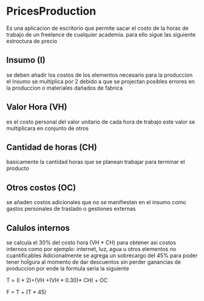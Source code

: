 # PricesProduction

Es una aplicacion de escritorio que permite sacar el costo de la horas de trabajo de un freelance 
de cualquier academia. para ello sigue las siguiente estroctura de precio

## Insumo (I)
se deben añadir los costos de los elementos necesario para la produccion
el insumo se multiplica por 2 debido a que se projectan posibles errores en la produccion
o materiales dañados de fabrica

## Valor Hora (VH)
es el costo personal del valor unitario de cada hora de trabajo
este valor se multiplicara en conjunto de otros

## Cantidad de horas (CH)
basicamente la cantidad horas que se planean trabajar para terminar el producto

## Otros costos (OC)
se añaden costos adicionales que no se manifiestan en el insumo como gastos
personales de traslado o gestiones externas

## Calulos internos
se calcula el 30% del costo hora (VH * CH) para obtener asi costos internos
como por ejemplo: internet, luz, agua u otros elementos no cuantificables
Adicionalmente se agrega un sobrecargo del 45% para poder tener holgura al 
momento de dar descuentos sin perder ganancias de produccion
por ende la formula seria la siguiente 

T = (I * 2)+(VH +(VH * 0.30)* CH) + OC

F = T + (T * 45)
